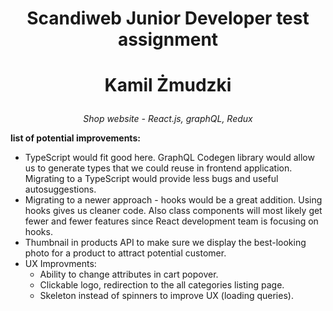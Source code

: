 # <p align="center">Scandiweb Junior Developer test assignment</p1>
# <p align="center">Kamil Żmudzki</p2>
<p align="center"><em>Shop website - React.js, graphQL, Redux</em><br>


**list of potential improvements:**

- TypeScript would fit good here. GraphQL Codegen library would allow us to generate types that we could reuse in frontend application. Migrating to a TypeScript would provide less bugs and useful autosuggestions.
- Migrating to a newer approach - hooks would be a great addition. Using hooks gives us cleaner code. Also class components will most likely get fewer and fewer features since React development team is focusing on hooks.
- Thumbnail in products API to make sure we display the best-looking photo for a product to attract potential customer.
- UX Improvments:
    - Ability to change attributes in cart popover.
    - Clickable logo, redirection to the all categories listing page.
    - Skeleton instead of spinners to improve UX (loading queries).
